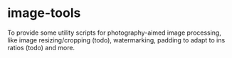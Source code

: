 # image-tools
To provide some utility scripts for photography-aimed image processing, like image resizing/cropping (todo), watermarking, padding to adapt to ins ratios (todo) and more.
